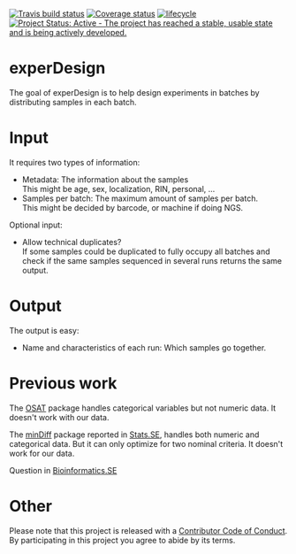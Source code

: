 [![Travis build status](https://travis-ci.org/llrs/experDesign.svg?branch=master)](https://travis-ci.org/llrs/experDesign)
[![Coverage status](https://codecov.io/gh/llrs/experDesign/branch/master/graph/badge.svg)](https://codecov.io/github/llrs/experDesign?branch=master)
[![lifecycle](https://img.shields.io/badge/lifecycle-experimental-orange.svg)](https://www.tidyverse.org/lifecycle/#experimental)
[![Project Status: Active - The project has reached a stable, usable state and is being actively developed.](http://www.repostatus.org/badges/latest/active.svg)](http://www.repostatus.org/#active)

# experDesign

The goal of experDesign is to help design experiments in batches by 
distributing samples in each batch.

# Input

It requires two types of information:

 - Metadata: The information about the samples  
   This might be age, sex, localization, RIN, personal, ...  
 - Samples per batch: The maximum amount of samples per batch.  
  This might be decided by barcode, or machine if doing NGS.

Optional input:

 - Allow technical duplicates?  
   If some samples could be duplicated to fully occupy all batches and check if the same samples sequenced in several runs returns the same output.

# Output

The output is easy:

 - Name and characteristics of each run: Which samples go together.
 
# Previous work

The [OSAT](https://bioconductor.org/packages/OSAT/) package handles categorical variables but not numeric data. It doesn't work with our data.

The [minDiff](https://github.com/m-Py/minDiff) package reported in [Stats.SE](https://stats.stackexchange.com/a/326015/105234), handles both 
numeric and categorical data. But it can only optimize for two nominal criteria.
It doesn't work for our data.

Question in [Bioinformatics.SE](https://bioinformatics.stackexchange.com/q/4765/48)

# Other

Please note that this project is released with a [Contributor Code of Conduct](CODE_OF_CONDUCT.md).
By participating in this project you agree to abide by its terms.
